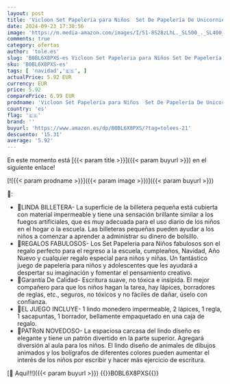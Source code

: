 ```yaml
---
layout: post
title: 'Vicloon Set Papeleria para Niños  Set De Papelería De Unicornio  Incluye Papelería Y Cartera Unicornio  Set De Papelería En Caja  Regalos para Niñas Cumpleaños Navidad'
date: 2024-09-23 17:30:56
image: 'https://m.media-amazon.com/images/I/51-8S28zLhL._SL500_._SL400_.jpg'
comments: true
category: ofertas
author: 'tole.es'
slug: 'B0BL6X8PXS-es Vicloon Set Papeleria para Niños Set De Papelería De...'
sku: 'B0BL6X8PXS-es'
tags: [ 'navidad','🇪🇸', ]
actualPrice: 5.92 EUR
currency: EUR
price: 5.92
comparePrice: 6.99 EUR
prodname: 'Vicloon Set Papeleria para Niños  Set De Papelería De Unicornio  Incluye Papelería Y Cartera Unicornio  Set De Papelería En Caja  Regalos para Niñas Cumpleaños Navidad'
country: 'es'
flag: '🇪🇸'
brand: ''
buyurl: 'https://www.amazon.es/dp/B0BL6X8PXS/?tag=tolees-21'
descuento: '15.31'
average: '5.92'
---
```


En este momento está [{{< param title >}}]({{< param buyurl >}}) en el siguiente enlace!

[![{{< param prodname >}}]({{< param image >}})]({{< param buyurl >}})

🔎:

- 📝LINDA BILLETERA- La superficie de la billetera pequeña está cubierta con material impermeable y tiene una sensación brillante similar a los fuegos artificiales, que es muy adecuada para el uso diario de los niños en el hogar o la escuela. Las billeteras pequeñas pueden ayudar a los niños a comenzar a aprender a administrar su dinero de bolsillo.
- 📝REGALOS FABULOSOS- Los Set Papeleria para Niños fabulosos son el regalo perfecto para el regreso a la escuela, cumpleaños, Navidad, Año Nuevo y cualquier regalo especial para niños y niñas. Un fantástico juego de papelería para niños y adolescentes que les ayudará a despertar su imaginación y fomentar el pensamiento creativo.
- 📝Garantía De Calidad- Escritura suave, no tóxica e insípida. El mejor compañero para que los niños hagan la tarea, hay lápices, borradores de reglas, etc., seguros, no tóxicos y no fáciles de dañar, úselo con confianza.
- 📝EL JUEGO INCLUYE- 1 lindo monedero impermeable, 2 lápices, 1 regla, 1 sacapuntas, 1 borrador, bellamente empaquetado en una caja de regalo.
- 📝PATRóN NOVEDOSO- La espaciosa carcasa del lindo diseño es elegante y tiene un patrón divertido en la parte superior. Agregará diversión al aula para los niños. El lindo diseño de animales de dibujos animados y los bolígrafos de diferentes colores pueden aumentar el interés de los niños por escribir y hacer más ejercicio de escritura.

[🛒 Aquí!!!]({{< param buyurl >}})
{{<world>}}B0BL6X8PXS{{</world>}}
